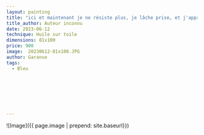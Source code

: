 ```yaml
---
layout: painting
title: "ici et maintenant je ne résiste plus, je lâche prise, et j'apprends à faire confiance en l'Univers. J'avance avec patience, car je sais que tout arrive au bon moment sur mon chemin."                     
title_author: Auteur inconnu                                             
date: 2023-06-12
technique: Huile sur toile 
dimensions: 81x100
price: 900
image:  20230612-81x100.JPG
author: Garanse
tags:
  - Bleu
  
  
  
  
  
  
  
---
```

![Image]({{ page.image | prepend: site.baseurl}})

